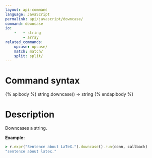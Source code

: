 ```yaml
---
layout: api-command
language: JavaScript
permalink: api/javascript/downcase/
command: downcase
io:
    -   - string
        - array
related_commands:
    upcase: upcase/
    match: match/
    split: split/
---
```


# Command syntax #

{% apibody %}
string.downcase() &rarr; string
{% endapibody %}

# Description #

Downcases a string.

__Example:__

```rb
> r.expr("Sentence about LaTeX.").downcase().run(conn, callback)
"sentence about latex."
```
